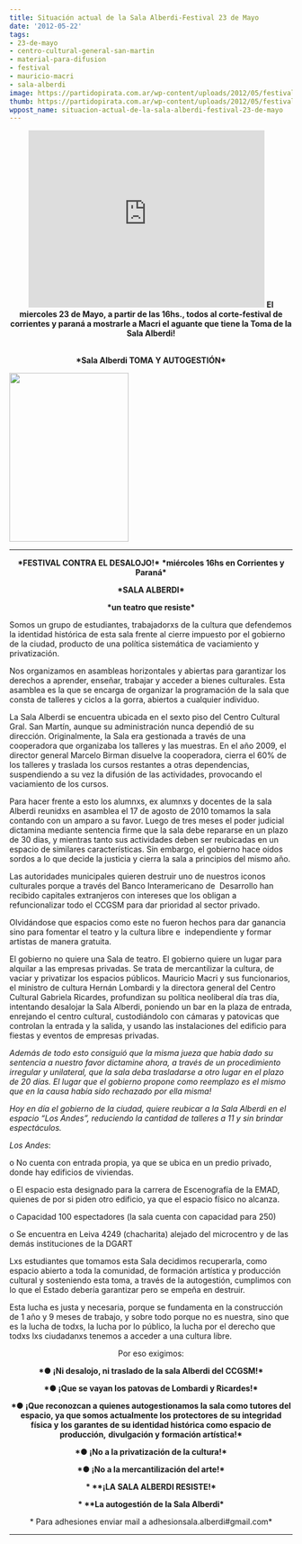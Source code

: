 ```yaml
---
title: Situación actual de la Sala Alberdi-Festival 23 de Mayo
date: '2012-05-22'
tags:
- 23-de-mayo
- centro-cultural-general-san-martin
- material-para-difusion
- festival
- mauricio-macri
- sala-alberdi
image: https://partidopirata.com.ar/wp-content/uploads/2012/05/festivaldesalojoweb1.jpg
thumb: https://partidopirata.com.ar/wp-content/uploads/2012/05/festivaldesalojoweb1-150x150.jpg
wppost_name: situacion-actual-de-la-sala-alberdi-festival-23-de-mayo
---
```


<center>
<iframe src="http://www.youtube.com/embed/qUF_EePk_bQ" frameborder="0" width="420" height="315"></iframe>
<strong>El miercoles 23 de Mayo, a partir de las 16hs., todos al corte-festival de corrientes y paraná a mostrarle a Macri el aguante que tiene la Toma de la Sala Alberdi!</strong></center>&nbsp;
<p style="text-align: center;"><strong>*Sala Alberdi TOMA Y AUTOGESTIÓN*</strong></p>


<a href="https://partidopirata.com.ar/wp-content/uploads/2012/05/festivaldesalojoweb1.jpg"><img class="size-medium wp-image-4538 " title="festivaldesalojoweb" src="https://partidopirata.com.ar/wp-content/uploads/2012/05/festivaldesalojoweb1-212x300.jpg" alt="" width="212" height="300" /></a>


<hr />
<p style="text-align: center;"><strong>*FESTIVAL CONTRA EL DESALOJO!*</strong>
<strong> *miércoles 16hs en Corrientes y Paraná*</strong></p>
<p style="text-align: center;"><strong>*SALA ALBERDI*</strong></p>
<p style="text-align: center;"><strong>*un teatro que resiste*</strong></p>
Somos un grupo de estudiantes, trabajadorxs de la cultura que defendemos la identidad histórica de esta sala frente al cierre impuesto por el gobierno de la ciudad, producto de una política sistemática de vaciamiento y privatización.

Nos organizamos en asambleas horizontales y abiertas para garantizar los derechos a aprender, enseñar, trabajar y acceder a bienes culturales. Esta asamblea es la que se encarga de organizar la programación de la sala que consta de talleres y ciclos a la gorra, abiertos a cualquier individuo.

La Sala Alberdi se encuentra ubicada en el sexto piso del Centro Cultural Gral. San Martín, aunque su administración nunca dependió de su dirección. Originalmente, la Sala era gestionada a través de una cooperadora que organizaba los talleres y las muestras. En el año 2009, el director general Marcelo Birman disuelve la cooperadora, cierra el 60% de los talleres y traslada los cursos restantes a otras dependencias, suspendiendo a su vez la difusión de las actividades, provocando el vaciamiento de los cursos.

Para hacer frente a esto los alumnxs, ex alumnxs y docentes de la sala Alberdi reunidxs en asamblea el 17 de agosto de 2010 tomamos la sala contando con un amparo a su favor. Luego de tres meses el poder judicial dictamina mediante sentencia firme que la sala debe repararse en un plazo de 30 dias, y mientras tanto sus actividades deben ser reubicadas en un espacio de similares características. Sin embargo, el gobierno hace oídos sordos a lo que decide la justicia y cierra la sala a principios del mismo año.

Las autoridades municipales quieren destruir uno de nuestros iconos culturales porque a través del Banco Interamericano de  Desarrollo han recibido capitales extranjeros con intereses que los obligan a refuncionalizar todo el CCGSM para dar prioridad al sector privado.

Olvidándose que espacios como este no fueron hechos para dar ganancia sino para fomentar el teatro y la cultura libre e  independiente y formar artistas de manera gratuita.

El gobierno no quiere una Sala de teatro. El gobierno quiere un lugar para alquilar a las empresas privadas. Se trata de mercantilizar la cultura, de vaciar y privatizar los espacios públicos. Mauricio Macri y sus funcionarios, el ministro de cultura Hernán Lombardi y la directora general del Centro Cultural Gabriela Ricardes, profundizan su política neoliberal día tras día, intentando desalojar la Sala Alberdi, poniendo un bar en la plaza de entrada, enrejando el centro cultural, custodiándolo con cámaras y patovicas que controlan la entrada y la salida, y usando las instalaciones del edificio para fiestas y eventos de empresas privadas.

*Además de todo esto consiguió que la misma jueza que había dado su sentencia a nuestro favor dictamine ahora, a través de un procedimiento irregular y unilateral, que la sala deba trasladarse a otro lugar en el plazo de 20 días. El lugar que el gobierno propone como reemplazo es el mismo que en la causa había sido rechazado por ella misma!*

*Hoy en día el gobierno de la ciudad, quiere reubicar a la Sala Alberdi en el espacio “Los Andes”, reduciendo la cantidad de talleres a 11 y sin brindar espectáculos.*

*Los Andes*:

o No cuenta con entrada propia, ya que se ubica en un predio privado, donde hay edificios de viviendas.

o El espacio esta designado para la carrera de Escenografía de la EMAD, quienes de por si piden otro edificio, ya que el espacio físico no alcanza.

o Capacidad 100 espectadores (la sala cuenta con capacidad para 250)

o Se encuentra en Leiva 4249 (chacharita) alejado del microcentro y de las demás instituciones de la DGART

Lxs estudiantes que tomamos esta Sala decidimos recuperarla, como espacio abierto a toda la comunidad, de formación artística y producción cultural y sosteniendo esta toma, a través de la autogestión, cumplimos con lo que el Estado debería garantizar pero se empeña en destruir.

Esta lucha es justa y necesaria, porque se fundamenta en la construcción de 1 año y 9 meses de trabajo, y sobre todo porque no es nuestra, sino que es la lucha de todxs, la lucha por lo público, la lucha por el derecho que todxs lxs ciudadanxs tenemos a acceder a una cultura libre.
<p style="text-align: center;">Por eso exigimos:</p>
<p style="text-align: center;"><strong>*● ¡Ni desalojo, ni traslado de la sala Alberdi del CCGSM!*</strong></p>
<p style="text-align: center;"><strong>*● ¡Que se vayan los patovas de Lombardi y Ricardes!*</strong></p>
<p style="text-align: center;"><strong>*● ¡Que reconozcan a quienes autogestionamos la sala como tutores del</strong>
<strong> espacio, ya que somos actualmente los protectores de su integridad física y</strong>
<strong> los garantes de su identidad histórica como espacio de producción,</strong>
<strong> divulgación y formación artística!*</strong></p>
<p style="text-align: center;"><strong>*● ¡No a la privatización de la cultura!*</strong></p>
<p style="text-align: center;"><strong>*● ¡No a la mercantilización del arte!*</strong></p>
<p style="text-align: center;"><strong>* **¡LA SALA ALBERDI RESISTE!*</strong></p>
<p style="text-align: center;"><strong>* **La autogestión de la Sala Alberdi*</strong></p>
<p style="text-align: center;">*
Para adhesiones enviar mail a adhesionsala.alberdi#gmail.com*</p>


<hr />
